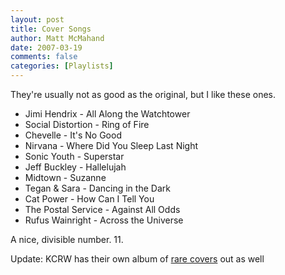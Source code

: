 ```yaml
---
layout: post
title: Cover Songs
author: Matt McMahand
date: 2007-03-19
comments: false
categories: [Playlists]
---
```


They're usually not as good as the original, but I like these ones.


- Jimi Hendrix - All Along the Watchtower
- Social Distortion - Ring of Fire
- Chevelle - It's No Good
- Nirvana - Where Did You Sleep Last Night
- Sonic Youth - Superstar
- Jeff Buckley - Hallelujah
- Midtown - Suzanne
- Tegan & Sara - Dancing in the Dark
- Cat Power - How Can I Tell You
- The Postal Service - Against All Odds
- Rufus Wainright - Across the Universe

A nice, divisible number. 11.

Update: KCRW has their own album of [rare covers](http://www.kcrw.com/music/kcrw-cds/sounds-eclectic-the-covers-project) out as well
